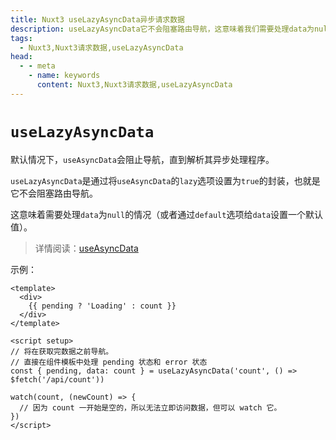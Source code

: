 ```yaml
---
title: Nuxt3 useLazyAsyncData异步请求数据
description: useLazyAsyncData它不会阻塞路由导航，这意味着我们需要处理data为null的情况（或者通过default选项给data设置一个默认值）。
tags: 
  - Nuxt3,Nuxt3请求数据,useLazyAsyncData
head:
  - - meta
    - name: keywords
      content: Nuxt3,Nuxt3请求数据,useLazyAsyncData
---
```


# `useLazyAsyncData`

默认情况下，`useAsyncData`会阻止导航，直到解析其异步处理程序。

`useLazyAsyncData`是通过将`useAsyncData`的`lazy`选项设置为`true`的封装，也就是它不会阻塞路由导航。

这意味着需要处理`data`为`null`的情况（或者通过`default`选项给`data`设置一个默认值）。

> 详情阅读：[useAsyncData](/nuxt3/api-use-async-data)

示例：

```vue
<template>
  <div>
    {{ pending ? 'Loading' : count }}
  </div>
</template>

<script setup>
// 将在获取完数据之前导航。
// 直接在组件模板中处理 pending 状态和 error 状态
const { pending, data: count } = useLazyAsyncData('count', () => $fetch('/api/count'))

watch(count, (newCount) => {
  // 因为 count 一开始是空的，所以无法立即访问数据，但可以 watch 它。
})
</script>
```